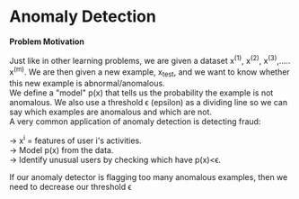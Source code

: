 # Anomaly Detection
  
**Problem Motivation**
  
Just like in other learning problems, we are given a dataset x<sup>(1)</sup>, x<sup>(2)</sup>, x<sup>(3)</sup>,..... x<sup>(m)</sup>.
We are then given a new example, x<sub>test</sub>, and we want to know whether this new example is abnormal/anomalous.  
We define a "model" p(x) that tells us the probability the example is not anomalous. We also use a threshold ϵ (epsilon) as a dividing line so we can say which examples are anomalous and which are not.  
A very common application of anomaly detection is detecting fraud:  
  
->  x<sup>i</sup> = features of user i's activities.  
->  Model p(x) from the data.  
->  Identify unusual users by checking which have p(x)<ϵ.  
  
If our anomaly detector is flagging too many anomalous examples, then we need to decrease our threshold ϵ

